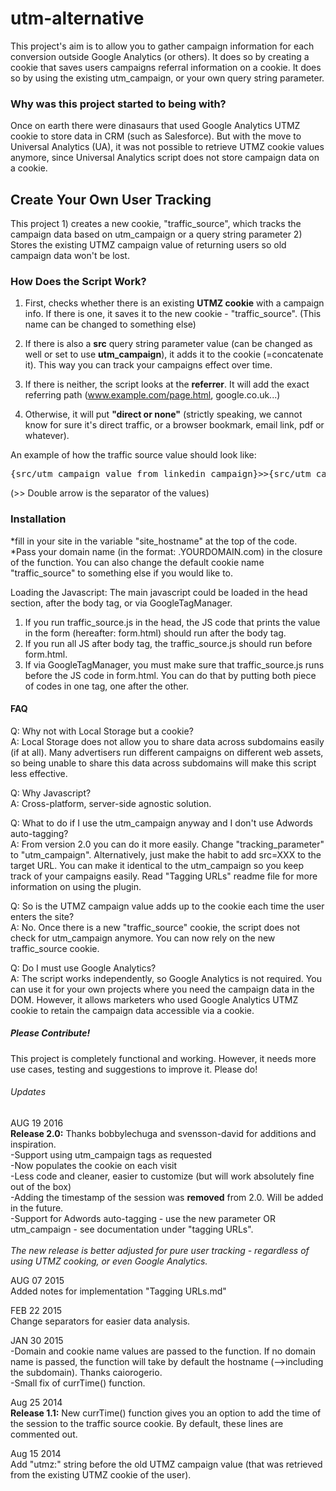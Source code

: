 <h1>utm-alternative</h1>


This project's aim is to allow you to gather campaign information for each conversion outside Google Analytics (or others). It does so by creating a cookie that saves users campaigns referral information on a cookie. It does so by using the existing utm_campaign, or your own query string parameter.

<h3>Why was this project started to being with?</h3>
Once on earth there were dinasaurs that used Google Analytics UTMZ cookie to store data in CRM (such as Salesforce). But with the move to Universal Analytics (UA), it was not possible to retrieve UTMZ cookie values anymore, since Universal Analytics script does not store campaign data on a cookie.

<h2>Create Your Own User Tracking</h2>
This project 1) creates a new cookie, "traffic_source", which tracks the campaign data based on utm_campaign or a query string parameter 2) Stores the existing UTMZ campaign value of returning users so old campaign data won't be lost.

<h3>How Does the Script Work?</h3>

1) First, checks whether there is an existing **UTMZ cookie** with a campaign info. If there is one, it saves it to the new cookie - "traffic_source". (This name can be changed to something else)

2) If there is also a **src** query string parameter value (can be changed as well or set to use **utm_campaign**), it adds it to the cookie (=concatenate it). This way you can track your campaigns effect over time. 

3) If there is neither, the script looks at the **referrer**. It will add the exact referring path (www.example.com/page.html, google.co.uk...)

4) Otherwise, it will put **"direct or none"** (strictly speaking, we cannot know for sure it's direct traffic, or a browser bookmark, email link, pdf or whatever). 

An example of how the traffic source value should look like: 
<pre>
{src/utm_campaign value from linkedin campaign}>>{src/utm_campaign value from adwords campaign}>>{utmz campaign value}
</pre>
(>> Double arrow is the separator of the values)

<h3>Installation</h3>

*fill in your site in the variable "site_hostname" at the top of the code. <br />
*Pass your domain name (in the format: .YOURDOMAIN.com) in the closure of the function. You can also change the default cookie name "traffic_source" to something else if you would like to. <br />


Loading the Javascript:
The main javascript could be loaded in the head section, after the body tag, or via GoogleTagManager. <br />
1) If you run traffic_source.js in the head, the JS code that prints the value in the form (hereafter: form.html) should run after the body tag. <br />
2) If you run all JS after body tag, the traffic_source.js should run before form.html.<br />
3) If via GoogleTagManager, you must make sure that traffic_source.js runs before the JS code in form.html. You can do that by putting both piece of codes in one tag, one after the other.




<h4>FAQ</h4>

Q: Why not with Local Storage but a cookie?<br />
A: Local Storage does not allow you to share data across subdomains easily (if at all). Many advertisers run different campaigns on different web assets, so being unable to share this data across subdomains will make this script less effective.

Q: Why Javascript?<br />
A: Cross-platform, server-side agnostic solution. 

Q: What to do if I use the utm_campaign anyway and I don't use Adwords auto-tagging?<br />
A: From version 2.0 you can do it more easily. Change "tracking_parameter" to "utm_campaign". Alternatively, just make the habit to add src=XXX to the target URL. You can make it identical to the utm_campaign so you keep track of your campaigns easily. Read "Tagging URLs" readme file for more information on using the plugin. 

Q: So is the UTMZ campaign value adds up to the cookie each time the user enters the site?<br />
A: No. Once there is a new "traffic_source" cookie, the script does not check for utm_campaign anymore. You can now rely on the new traffic_source cookie. 

Q: Do I must use Google Analytics?<br />
A: The script works independently, so Google Analytics is not required. You can use it for your own projects where you need the campaign data in the DOM. However, it allows marketers who used Google Analytics UTMZ cookie to retain the campaign data accessible via a cookie. 


<h5>Please Contribute!</h5>
This project is completely functional and working. However, it needs more use cases, testing and suggestions to improve it. Please do!

<h6>Updates</h6>

AUG 19 2016<br />
<b>Release 2.0:</b> Thanks bobbylechuga and svensson-david for additions and inspiration.<br /> 
-Support using utm_campaign tags as requested <br />
-Now populates the cookie on each visit<br />
-Less code and cleaner, easier to customize (but will work absolutely fine out of the box)<br />
-Adding the timestamp of the session was <b>removed</b> from 2.0. Will be added in the future. <br />
-Support for Adwords auto-tagging - use the new parameter OR utm_campaign - see documentation under "tagging URLs".<br />
<br />
<i>The new release is better adjusted for pure user tracking - regardless of using UTMZ cooking, or even Google Analytics.</i><br />

AUG 07 2015<br />
Added notes for implementation "Tagging URLs.md"

FEB 22 2015<br/>
Change separators for easier data analysis.

JAN 30 2015<br/>
-Domain and cookie name values are passed to the function. If no domain name is passed, the function will take by default the hostname (-->including the subdomain). Thanks caiorogerio. <br />
-Small fix of currTime() function. 

Aug 25 2014<br />
<b>Release 1.1:</b> New currTime() function gives you an option to add the time of the session to the traffic source cookie. By default, these lines are commented out. 

Aug 15 2014 <br/>
Add "utmz:" string before the old UTMZ campaign value (that was retrieved from the existing UTMZ cookie of the user).
